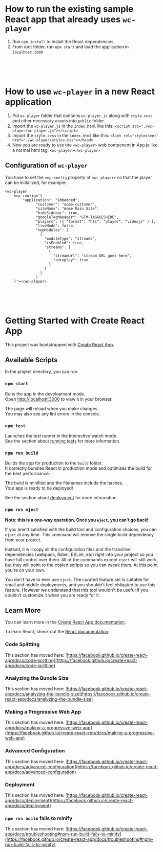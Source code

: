# How to run the existing sample React app that already uses `wc-player`
1. Run `npm install` to install the React dependencies.
2. From root folder, run `npm start` and load the application in `localhost:3000`

<br/>
<br/>
<br/>

# How to use `wc-player` in a new React application

1. Put `wc-player` folder that contains `wc-player.js` along with `style.scss` and other necessary assets into `public` folder.
2. Import the `wc-player.js` in the `index.html` like this:
`<script src="./wc-player/wc-player.js"></script>`
3. Import the `style.scss` in the `index.html` like this:
`<link rel="stylesheet" href="./wc-player/styles.css"></head>`
4. Now you are ready to use the `<wc-player>` web component in App.js like a normal html tag:
`<wc-player></wc-player>`

## Configuration of `wc-player`
You have to set the `vep-config` property of `<wc-player>` so that the player can be initialized, for example:

```
<wc-player 
    vep-config='{
        "application": "Embedded",
              "customer": "acme-customer",
              "siteName": "Acme Main Site",
              "hideSidebar": true,
              "googleTagManager": "GTM-TAGGOESHERE",
              "players": [{ "format": "hls", "player": "videojs" } ],
              "liveMode": false,
              "vepModules": [
                {
                  "moduleType": "streams",
                  "isEnabled": true,
                  "streams": [
                    {
                      "streamUrl": "stream URL goes here",
                      "autoplay": true
                    }
                  ]
                }
              ]
    }'></wc-player>
```

<br/>
<br/>
<br/>

# Getting Started with Create React App

This project was bootstrapped with [Create React App](https://github.com/facebook/create-react-app).

## Available Scripts

In the project directory, you can run:

### `npm start`

Runs the app in the development mode.\
Open [http://localhost:3000](http://localhost:3000) to view it in your browser.

The page will reload when you make changes.\
You may also see any lint errors in the console.

### `npm test`

Launches the test runner in the interactive watch mode.\
See the section about [running tests](https://facebook.github.io/create-react-app/docs/running-tests) for more information.

### `npm run build`

Builds the app for production to the `build` folder.\
It correctly bundles React in production mode and optimizes the build for the best performance.

The build is minified and the filenames include the hashes.\
Your app is ready to be deployed!

See the section about [deployment](https://facebook.github.io/create-react-app/docs/deployment) for more information.

### `npm run eject`

**Note: this is a one-way operation. Once you `eject`, you can't go back!**

If you aren't satisfied with the build tool and configuration choices, you can `eject` at any time. This command will remove the single build dependency from your project.

Instead, it will copy all the configuration files and the transitive dependencies (webpack, Babel, ESLint, etc) right into your project so you have full control over them. All of the commands except `eject` will still work, but they will point to the copied scripts so you can tweak them. At this point you're on your own.

You don't have to ever use `eject`. The curated feature set is suitable for small and middle deployments, and you shouldn't feel obligated to use this feature. However we understand that this tool wouldn't be useful if you couldn't customize it when you are ready for it.

## Learn More

You can learn more in the [Create React App documentation](https://facebook.github.io/create-react-app/docs/getting-started).

To learn React, check out the [React documentation](https://reactjs.org/).

### Code Splitting

This section has moved here: [https://facebook.github.io/create-react-app/docs/code-splitting](https://facebook.github.io/create-react-app/docs/code-splitting)

### Analyzing the Bundle Size

This section has moved here: [https://facebook.github.io/create-react-app/docs/analyzing-the-bundle-size](https://facebook.github.io/create-react-app/docs/analyzing-the-bundle-size)

### Making a Progressive Web App

This section has moved here: [https://facebook.github.io/create-react-app/docs/making-a-progressive-web-app](https://facebook.github.io/create-react-app/docs/making-a-progressive-web-app)

### Advanced Configuration

This section has moved here: [https://facebook.github.io/create-react-app/docs/advanced-configuration](https://facebook.github.io/create-react-app/docs/advanced-configuration)

### Deployment

This section has moved here: [https://facebook.github.io/create-react-app/docs/deployment](https://facebook.github.io/create-react-app/docs/deployment)

### `npm run build` fails to minify

This section has moved here: [https://facebook.github.io/create-react-app/docs/troubleshooting#npm-run-build-fails-to-minify](https://facebook.github.io/create-react-app/docs/troubleshooting#npm-run-build-fails-to-minify)
